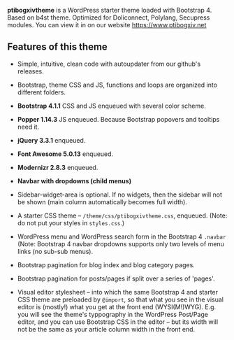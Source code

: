 **ptibogxivtheme** is a WordPress starter theme loaded with Bootstrap 4. Based on b4st theme. Optimized for Doliconnect, Polylang, Secupress modules.
You can view it in on our website https://www.ptibogxiv.net

## Features of this theme

* Simple, intuitive, clean code with autoupdater from our github's releases.

* Bootstrap, theme CSS and JS, functions and loops are organized into different folders.

* **Bootstrap 4.1.1** CSS and JS enqueued with several color scheme.

* **Popper 1.14.3** JS enqueued. Because Bootstrap popovers and tooltips need it.

* **jQuery 3.3.1** enqueued.

* **Font Awesome 5.0.13** enqueued.

* **Modernizr 2.8.3** enqueued.

* **Navbar with dropdowns (child menus)**

* Sidebar-widget-area is optional. If no widgets, then the sidebar will not be shown (main column automatically becomes full width).

* A starter CSS theme – `/theme/css/ptibogxivtheme.css`, enqueued. (Note: do not put your styles in `styles.css`.)

* WordPress menu and WordPress search form in the Bootstrap 4 `.navbar` (Note: Bootstrap 4 navbar dropdowns supports only two levels of menu links (no sub-sub menus).

* Bootstrap pagination for blog index and blog category pages.

* Bootstrap pagination for posts/pages if split over a series of 'pages'.

* Visual editor stylesheet – into which the same Bootstrap 4 and starter CSS theme are preloaded by `@import`, so that what you see in the visual editor is (mostly!) what you get at the front end (WYSI(M!)WYG). E.g. you will see the theme's typpography in the WordPress Post/Page editor, and you can use Bootstrap CSS in the editor – but its width will not be the same as your article column width in the front end.
